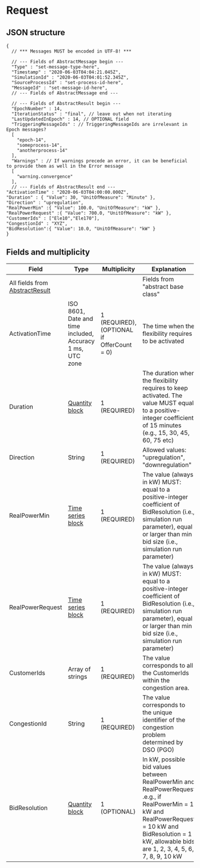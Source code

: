 # Request

## JSON structure
```nohighlight
{
  // *** Messages MUST be encoded in UTF-8! ***

  // --- Fields of AbstractMessage begin ---
  "Type" : "set-message-type-here",
  "Timestamp" : "2020-06-03T04:04:21.045Z",
  "SimulationId" : "2020-06-03T04:01:52.345Z",
  "SourceProcessId" : "set-process-id-here",
  "MessageId" : "set-message-id-here",
  // --- Fields of AbstractMessage end ---

  // --- Fields of AbstractResult begin ---
  "EpochNumber" : 14,
  "IterationStatus" : "final", // leave out when not iterating
  "LastUpdatedInEpoch" : 14, // OPTIONAL field
  "TriggeringMessageIds" : // TriggeringMessageIds are irrelevant in Epoch messages?
  [
    "epoch-14",
    "someprocess-14",
    "anotherprocess-14"
  ],
  "Warnings" : // If warnings precede an error, it can be beneficial to provide them as well in the Error message
  [
    "warning.convergence"
  ],
  // --- Fields of AbstractResult end ---
"ActivationTime" : "2020-06-03T04:00:00.000Z",
"Duration" : { "Value": 30, "UnitOfMeasure": "Minute" },
"Direction" : "upregulation",
"RealPowerMin" :{ "Value": 100.0, "UnitOfMeasure": "kW" },
"RealPowerRequest" :{ "Value": 700.0, "UnitOfMeasure": "kW" },
"CustomerIds" : ["Ele10","Ele170"],
"CongestionId" : "XYZ",
"BidResolution":{ "Value": 10.0, "UnitOfMeasure": "kW" }
}
```

## Fields and multiplicity

| Field | Type | Multiplicity | Explanation |
| --- | --- | --- | --- |
| All fields from [AbstractResult](core_msg-abstractresult.md) | | | Fields from "abstract base class" |
| ActivationTime | ISO 8601, Date and time included, Accuracy 1 ms, UTC zone | 1 (REQUIRED), (OPTIONAL if OfferCount = 0) | The time when the flexibility requires to be activated |
| Duration | [Quantity block](core_block-quantity.md) | 1 (REQUIRED)| The duration when the flexibility requires to keep activated.  The value MUST equal to a positive-integer coefficient of 15 minutes (e.g., 15, 30, 45, 60, 75 etc) |
| Direction | String | 1 (REQUIRED)| Allowed values: "upregulation", "downregulation" |
| RealPowerMin | [Time series block](core_block-time-series.md) | 1 (REQUIRED) | The value (always in kW) MUST:  equal to a positive-integer coefficient of BidResolution (i.e., simulation run parameter),  equal or larger than min bid size (i.e., simulation run parameter)|
| RealPowerRequest | [Time series block](core_block-time-series.md) | 1 (REQUIRED) | The value (always in kW) MUST:  equal to a positive-integer coefficient of BidResolution (i.e., simulation run parameter),  equal or larger than min bid size (i.e., simulation run parameter)|
| CustomerIds | Array of strings | 1 (REQUIRED) | The value corresponds to all the CustomerIds within the congestion area.|
| CongestionId | String | 1 (REQUIRED) | The value corresponds to the unique identifier of the congestion problem determined by DSO (PGO) |
| BidResolution | [Quantity block](core_block-quantity.md) | 1 (OPTIONAL)| In kW, possible bid values between RealPowerMin and RealPowerRequest  .e.g., if RealPowerMin = 1 kW and RealPowerRequest = 10 kW and BidResolution = 1 kW, allowable bids are 1, 2, 3, 4, 5, 6, 7, 8, 9, 10 kW |


